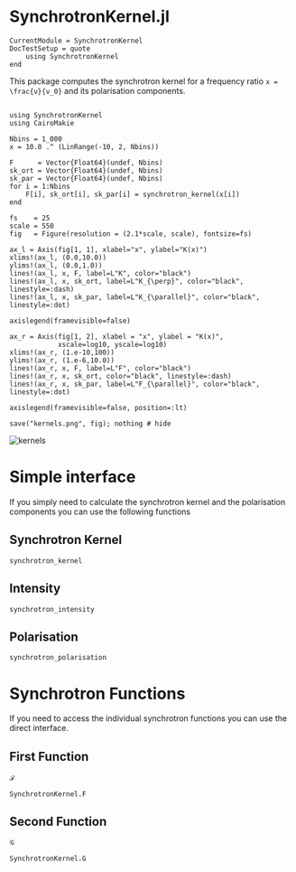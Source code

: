 # SynchrotronKernel.jl

```@meta
CurrentModule = SynchrotronKernel
DocTestSetup = quote
    using SynchrotronKernel
end
```

This package computes the synchrotron kernel for a frequency ratio ``x = \frac{ν}{ν_0}`` and its polarisation components.


```@eval

using SynchrotronKernel
using CairoMakie

Nbins = 1_000
x = 10.0 .^ (LinRange(-10, 2, Nbins))

F      = Vector{Float64}(undef, Nbins)
sk_ort = Vector{Float64}(undef, Nbins)
sk_par = Vector{Float64}(undef, Nbins)
for i = 1:Nbins
    F[i], sk_ort[i], sk_par[i] = synchrotron_kernel(x[i])
end

fs    = 25
scale = 550
fig   = Figure(resolution = (2.1*scale, scale), fontsize=fs)

ax_l = Axis(fig[1, 1], xlabel="x", ylabel="K(x)")
xlims!(ax_l, (0.0,10.0))
ylims!(ax_l, (0.0,1.0))
lines!(ax_l, x, F, label=L"K", color="black")
lines!(ax_l, x, sk_ort, label=L"K_{\perp}", color="black", linestyle=:dash)
lines!(ax_l, x, sk_par, label=L"K_{\parallel}", color="black", linestyle=:dot)

axislegend(framevisible=false)

ax_r = Axis(fig[1, 2], xlabel = "x", ylabel = "K(x)",
            xscale=log10, yscale=log10)
xlims!(ax_r, (1.e-10,100))
ylims!(ax_r, (1.e-6,10.0))
lines!(ax_r, x, F, label=L"F", color="black")
lines!(ax_r, x, sk_ort, color="black", linestyle=:dash)
lines!(ax_r, x, sk_par, label=L"F_{\parallel}", color="black", linestyle=:dot)

axislegend(framevisible=false, position=:lt)

save("kernels.png", fig); nothing # hide
```

![kernels](kernels.png)

# Simple interface

If you simply need to calculate the synchrotron kernel and the polarisation components you can use the following functions

## Synchrotron Kernel

```@docs
synchrotron_kernel
```

## Intensity

```@docs
synchrotron_intensity
```

## Polarisation

```@docs
synchrotron_polarisation
```

# Synchrotron Functions

If you need to access the individual synchrotron functions you can use the direct interface.

## First Function


```@docs
ℱ
```

```@docs
SynchrotronKernel.F
```

## Second Function

```@docs
𝒢
```

```@docs
SynchrotronKernel.G
```

